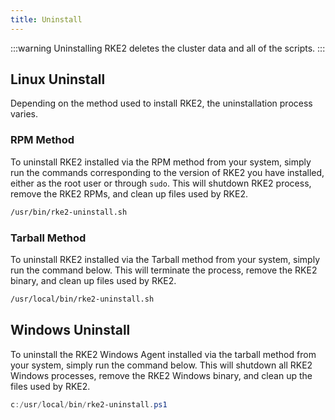 ```yaml
---
title: Uninstall
---
```


:::warning
Uninstalling RKE2 deletes the cluster data and all of the scripts.
:::

## Linux Uninstall

Depending on the method used to install RKE2, the uninstallation process varies.

### RPM Method

To uninstall RKE2 installed via the RPM method from your system, simply run the commands corresponding to the version of RKE2 you have installed, either as the root user or through `sudo`. This will shutdown RKE2 process, remove the RKE2 RPMs, and clean up files used by RKE2.

```bash
/usr/bin/rke2-uninstall.sh
```

### Tarball Method

To uninstall RKE2 installed via the Tarball method from your system, simply run the command below. This will terminate the process, remove the RKE2 binary, and clean up files used by RKE2.

```bash
/usr/local/bin/rke2-uninstall.sh
```


## Windows Uninstall

To uninstall the RKE2 Windows Agent installed via the tarball method from your system, simply run the command below. This will shutdown all RKE2 Windows processes, remove the RKE2 Windows binary, and clean up the files used by RKE2.

```powershell
c:/usr/local/bin/rke2-uninstall.ps1
```
